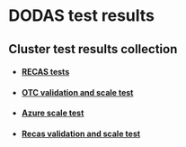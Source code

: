 # DODAS test results

## Cluster test results collection



* #### [RECAS tests](#recas-tests)
* #### [OTC validation and scale test](/testotc.md)
* #### [Azure scale test](https://docs.google.com/document/d/1sX4h91lBpsSeznZbKio6074TY-CWEpfP4fJkin3unUo/edit?usp=sharing)
* #### [Recas validation and scale test](/testbari.md)



